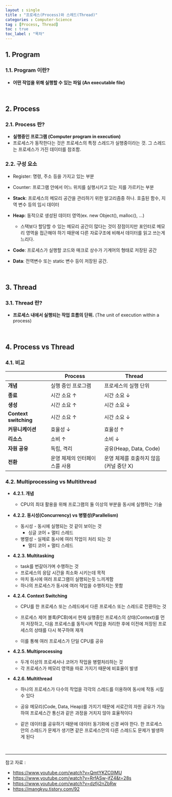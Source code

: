 ```yaml
---
layout : single
title : "프로세스(Process)와 스레드(Thread)"
categories : Computer-Science
tag : [Process, Thread]
toc : true
toc_label : "목차"
---
```


## 1. Program

### 1.1. Program 이란?

- **어떤 작업을 위해 실행할 수 있는 파일 (An executable file)**

<br>

## 2. Process

### 2.1. Process 란?

- **실행중인 프로그램 (Computer program in execution)**
- 프로세스가 동작한다는 것은 프로세스의 특정 스레드가 실행중이라는 것. 
  그 스레드는 프로세스가 가진 데이터를 참조함.



### 2.2. 구성 요소

- Register: 명령, 주소 등을 가지고 있는 부분
- Counter: 프로그램 안에서 어느 위치를 실행시키고 있는 지를 가르키는 부분



- **Stack**: 프로세스의 메모리 공간을 관리하기 위한 알고리즘중 하나. 호출된 함수, 지역 변수 등의 임시 데이터
- **Heap**: 동적으로 생성된 데이터 영역(ex. new Object(), malloc(), ...)
  - 스택보다 할당할 수 있는 메모리 공간이 많다는 것이 장점이지만 포인터로 메모리 영역을 접근해야 하기 때문에 다른 자료구조에 비해서 데이터를 읽고 쓰는게 느리다. 
- **Code**: 프로세스가 실행할 코드와 매크로 상수가 기계어의 형태로 저장된 공간
- **Data**: 전역변수 또는 static 변수 등이 저장된 공간.

<br>

## 3. Thread

### 3.1. Thread 란? 

- **프로세스 내에서 실행되는 작업 흐름의 단위.** (The unit of execution within a process)

<br>

## 4. Process vs Thread

### 4.1. 비교

|                       | Process                       | Thread                                 |
| --------------------- | ----------------------------- | -------------------------------------- |
| **개념**              | 실행 중인 프로그램            | 프로세스의 실행 단위                   |
| **종료**              | 시간 소요 ↑                   | 시간 소요 ↓                            |
| **생성**              | 시간 소요 ↑                   | 시간 소요 ↓                            |
| **Context switching** | 시간 소요 ↑                   | 시간 소요 ↓                            |
| **커뮤니케이션**      | 효율성 ↓                      | 효율성 ↑                               |
| **리소스**            | 소비 ↑                        | 소비 ↓                                 |
| **자원 공유**         | 독립, 격리                    | 공유(Heap, Data, Code)                 |
| **전환**              | 운영 체제의 인터페이스를 사용 | 운영 체제를 호출하지 않음(커널 중단 X) |



### 4.2. Multiprocessing vs Multithread

- **4.2.1. 개념**
  - CPU의 최대 활용을 위해 프로그램의 둘 이상의 부분을 동시에 실행하는 기술



- **4.2.2. 동시성(Concurrency) vs 병렬성(Parallelism)**
  - 동시성 - 동시에 실행되는 것 같이 보이는 것
    - 싱글 코어 + 멀티 스레드
  - 병렬성 - 실제로 동시에 여러 작업이 처리 되는 것
    - 멀티 코어 + 멀티 스레드



- **4.2.3. Multitasking**
  - task를 번갈아가며 수행하는 것
  - 프로세스의 응답 시간을 최소화 시키는데 목적
  - 마치 동시에 여러 프로그램이 실행되는듯 느끼게함
  - 하나의 프로세스가 동시에 여러 작업을 수행하지는 못함



- **4.2.4. Context Switching**
  - CPU를 한 프로세스 또는 스레드에서 다른 프로세스 또는 스레드로 전환하는 것

  - 프로세스 제어 블록(PCB)에서 현재 실행중인 프로세스의 상태(Context)를 먼저 저장하고, 다음 프로세스를 동작시켜 작업을 처리한 후에 이전에 저장된 프로세스의 상태를 다시 복구하여 재개

  - 이를 통해 여러 프로세스가 단일 CPU를 공유



- **4.2.5. Multiprocessing**
  - 두개 이상의 프로세서나 코어가 작업을 병렬처리하는 것
  - 각 프로세스가 메모리 영역을 따로 가지기 때문에 비효율이 발생



- **4.2.6. Multithread**

  - 하나의 프로세스가 다수의 작업을 각각의 스레드를 이용하여 동시에 작동 시킬 수 있다

  - 공유 메모리(Code, Data, Heap)를 가지기 때문에 서로간의 자원 공유가 가능하여 프로세스간 통신과 같은 과정을 거치지 않아 효율적이다

  - 같은 데이터를 공유하기 때문에 데이터 동기화에 신경 써야 한다. 한 프로세스 안의 스레드가  문제가 생기면 같은 프로세스안의 다른 스레드도 문제가 발생하게 된다

    

<br>

<hr>


참고 자료 : 

- https://www.youtube.com/watch?v=QmtYKZC0lMU
- https://www.youtube.com/watch?v=RrfASw-jfZ4&t=28s
- https://www.youtube.com/watch?v=dzfij2nZbRw
- https://mangkyu.tistory.com/92
